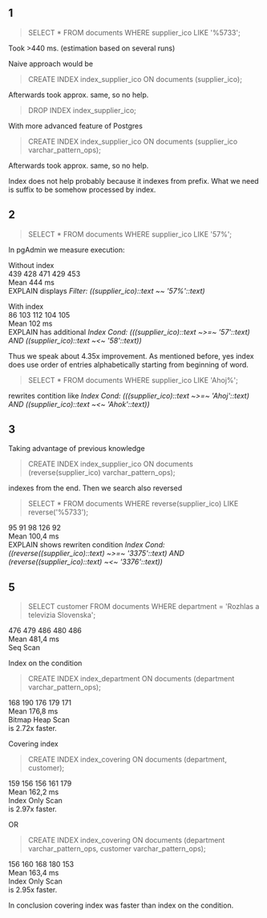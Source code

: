 ## 1

> SELECT * FROM documents WHERE supplier_ico LIKE '%5733';

Took >440 ms. (estimation based on several runs)

Naive approach would be

> CREATE INDEX index_supplier_ico ON documents (supplier_ico);

Afterwards took approx. same, so no help.

> DROP INDEX index_supplier_ico;

With more advanced feature of Postgres

> CREATE INDEX index_supplier_ico ON documents (supplier_ico varchar_pattern_ops);

Afterwards took approx. same, so no help.

Index does not help probably because it indexes from prefix. What we need is suffix to be somehow processed by index.

## 2

> SELECT * FROM documents WHERE supplier_ico LIKE '57%';

In pgAdmin we measure execution:

Without index  
439 428 471 429 453  
Mean 444 ms  
EXPLAIN displays *Filter: ((supplier_ico)::text ~~ '57%'::text)*

With index  
86 103 112 104 105  
Mean 102 ms  
EXPLAIN has additional *Index Cond: (((supplier_ico)::text \~>=\~ '57'::text) AND ((supplier_ico)::text \~<\~ '58'::text))*

Thus we speak about 4.35x improvement. As mentioned before, yes index does use order of entries alphabetically starting from beginning of word.

> SELECT * FROM documents WHERE supplier_ico LIKE 'Ahoj%';

rewrites contition like *Index Cond: (((supplier_ico)::text \~>=\~ 'Ahoj'::text) AND ((supplier_ico)::text \~<\~ 'Ahok'::text))*

## 3

Taking advantage of previous knowledge

> CREATE INDEX index_supplier_ico ON documents (reverse(supplier_ico) varchar_pattern_ops);

indexes from the end. Then we search also reversed

> SELECT * FROM documents WHERE reverse(supplier_ico) LIKE reverse('%5733');

95 91 98 126 92  
Mean 100,4 ms  
EXPLAIN shows rewriten condition *Index Cond: ((reverse((supplier_ico)::text) \~>=\~ '3375'::text) AND (reverse((supplier_ico)::text) \~<\~ '3376'::text))*

## 5

> SELECT customer FROM documents WHERE department = 'Rozhlas a televizia Slovenska';

476 479 486 480 486  
Mean 481,4 ms  
Seq Scan

Index on the condition

> CREATE INDEX index_department ON documents (department varchar_pattern_ops);

168 190 176 179 171  
Mean 176,8 ms  
Bitmap Heap Scan  
is 2.72x faster.

Covering index

> CREATE INDEX index_covering ON documents (department, customer);

159 156 156 161 179  
Mean 162,2 ms  
Index Only Scan  
is 2.97x faster.

OR

> CREATE INDEX index_covering ON documents (department varchar_pattern_ops, customer varchar_pattern_ops);

156 160 168 180 153  
Mean 163,4 ms  
Index Only Scan  
is 2.95x faster.

In conclusion covering index was faster than index on the condition.

